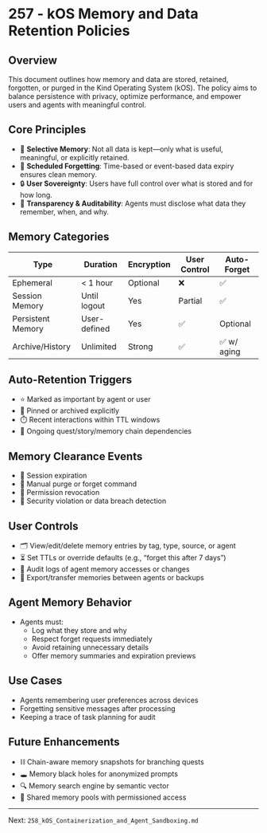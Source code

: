 # 257 - kOS Memory and Data Retention Policies

## Overview
This document outlines how memory and data are stored, retained, forgotten, or purged in the Kind Operating System (kOS). The policy aims to balance persistence with privacy, optimize performance, and empower users and agents with meaningful control.

## Core Principles
- 🧠 **Selective Memory**: Not all data is kept—only what is useful, meaningful, or explicitly retained.
- 🧹 **Scheduled Forgetting**: Time-based or event-based data expiry ensures clean memory.
- 🔒 **User Sovereignty**: Users have full control over what is stored and for how long.
- 🔁 **Transparency & Auditability**: Agents must disclose what data they remember, when, and why.

## Memory Categories
| Type               | Duration     | Encryption | User Control | Auto-Forget |
|--------------------|--------------|------------|--------------|-------------|
| Ephemeral          | < 1 hour     | Optional   | ❌           | ✅          |
| Session Memory     | Until logout | Yes        | Partial      | ✅          |
| Persistent Memory  | User-defined | Yes        | ✅           | Optional    |
| Archive/History    | Unlimited    | Strong     | ✅           | ✅ w/ aging |

## Auto-Retention Triggers
- ⭐ Marked as important by agent or user
- 📌 Pinned or archived explicitly
- ⏱️ Recent interactions within TTL windows
- 🧩 Ongoing quest/story/memory chain dependencies

## Memory Clearance Events
- 🔁 Session expiration
- 🧼 Manual purge or forget command
- 🔐 Permission revocation
- 🧯 Security violation or data breach detection

## User Controls
- 🗂️ View/edit/delete memory entries by tag, type, source, or agent
- ⏳ Set TTLs or override defaults (e.g., “forget this after 7 days”)
- 🧾 Audit logs of agent memory accesses or changes
- 🧠 Export/transfer memories between agents or backups

## Agent Memory Behavior
- Agents must:
  - Log what they store and why
  - Respect forget requests immediately
  - Avoid retaining unnecessary details
  - Offer memory summaries and expiration previews

## Use Cases
- Agents remembering user preferences across devices
- Forgetting sensitive messages after processing
- Keeping a trace of task planning for audit

## Future Enhancements
- ⛓️ Chain-aware memory snapshots for branching quests
- 🕳️ Memory black holes for anonymized prompts
- 🔍 Memory search engine by semantic vector
- 🧬 Shared memory pools with permissioned access

---

Next: `258_kOS_Containerization_and_Agent_Sandboxing.md`

